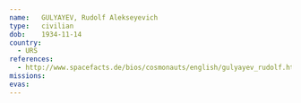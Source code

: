 ```yaml
---
name:	GULYAYEV, Rudolf Alekseyevich
type:	civilian
dob:	1934-11-14
country:
  - URS
references:
  - http://www.spacefacts.de/bios/cosmonauts/english/gulyayev_rudolf.htm
missions:
evas:
---
```

